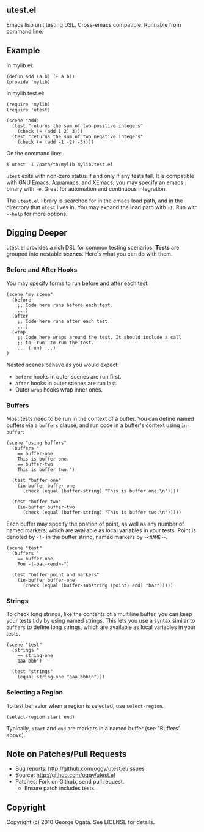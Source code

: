 ## utest.el

Emacs lisp unit testing DSL. Cross-emacs compatible. Runnable from
command line.

## Example

In mylib.el:

    (defun add (a b) (+ a b))
    (provide 'mylib)

In mylib.test.el:

    (require 'mylib)
    (require 'utest)

    (scene "add"
      (test "returns the sum of two positive integers"
        (check (= (add 1 2) 3)))
      (test "returns the sum of two negative integers"
        (check (= (add -1 -2) -3))))

On the command line:

    $ utest -I /path/to/mylib mylib.test.el

`utest` exits with non-zero status if and only if any tests fail.  It
is compatible with GNU Emacs, Aquamacs, and XEmacs; you may specify an
emacs binary with `-e`. Great for automation and continuous
integration.

The `utest.el` library is searched for in the emacs load path, and in
the directory that `utest` lives in. You may expand the load path with
`-I`. Run with `--help` for more options.

## Digging Deeper

utest.el provides a rich DSL for common testing scenarios. **Tests**
are grouped into nestable **scenes**. Here's what you can do with
them.

### Before and After Hooks

You may specify forms to run before and after each test.

    (scene "my scene"
      (before
        ;; Code here runs before each test.
        ...)
      (after
        ;; Code here runs after each test.
        ...)
      (wrap
        ;; Code here wraps around the test. It should include a call
        ;; to `run' to run the test.
        ... (run) ...)
    )

Nested scenes behave as you would expect:

 * `before` hooks in outer scenes are run first.
 * `after` hooks in outer scenes are run last.
 * Outer `wrap` hooks wrap inner ones.

### Buffers

Most tests need to be run in the context of a buffer. You can define
named buffers via a `buffers` clause, and run code in a buffer's
context using `in-buffer`:

    (scene "using buffers"
      (buffers "
        == buffer-one
        This is buffer one.
        == buffer-two
        This is buffer two.")

      (test "buffer one"
        (in-buffer buffer-one
          (check (equal (buffer-string) "This is buffer one.\n"))))

      (test "buffer two"
        (in-buffer buffer-two
          (check (equal (buffer-string) "This is buffer two.\n")))))

Each buffer may specify the postion of point, as well as any number of
named markers, which are available as local variables in your
tests. Point is denoted by `-!-` in the buffer string, named markers
by `-<NAME>-`.

    (scene "test"
      (buffers "
        == buffer-one
        Foo -!-bar-<end>-")

      (test "buffer point and markers"
        (in-buffer buffer-one
          (check (equal (buffer-substring (point) end) "bar")))))

### Strings

To check long strings, like the contents of a multiline buffer, you
can keep your tests tidy by using named strings. This lets you use a
syntax similar to `buffers` to define long strings, which are
available as local variables in your tests.

    (scene "test"
      (strings "
        == string-one
        aaa bbb")

      (test "strings"
        (equal string-one "aaa bbb\n")))

### Selecting a Region

To test behavior when a region is selected, use `select-region`.

    (select-region start end)

Typically, `start` and `end` are markers in a named buffer (see
"Buffers" above).

## Note on Patches/Pull Requests

 * Bug reports: http://github.com/oggy/utest.el/issues
 * Source: http://github.com/oggy/utest.el
 * Patches: Fork on Github, send pull request.
   * Ensure patch includes tests.

## Copyright

Copyright (c) 2010 George Ogata. See LICENSE for details.
